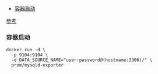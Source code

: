 
<!-- @import "[TOC]" {cmd="toc" depthFrom=1 depthTo=6 orderedList=false} -->
<!-- code_chunk_output -->

- [容器启动](#容器启动)

<!-- /code_chunk_output -->

[参考](https://github.com/prometheus/mysqld_exporter)

### 容器启动
```shell
docker run -d \
  -p 9104:9104 \
  -e DATA_SOURCE_NAME="user:password@(hostname:3306)/" \
  prom/mysqld-exporter
```
